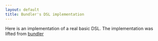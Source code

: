 ```yaml
---
layout: default
title: Bundler's DSL implementation
---
```


Here is an implementation of a real basic DSL. The implementation was lifted
from [bundler](https://github.com/carlhuda/bundler/blob/1-0-stable/lib/bundler/dsl.rb)

<script src="https://gist.github.com/757889.js"> </script>